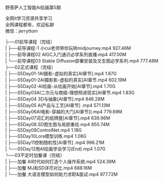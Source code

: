 野菩萨人工智能Ai绘画第5期

全网it学习资源共享学习<br>全网课程都有，欢迎私聊<br>微信：jerryttom<br>

├──01前导课程（完结）<br> | ├──前导课程-1 小cui老师带你玩转midjourney.mp4 927.46M<br> | ├──前导课程02 AIGC入门通识必学系列直播.mp4 417.00M<br> | └──前导课程03 Stable Diffusion部署安装及文生图必学系列.mp4 777.48M<br> ├──02正式课程（完结）<br> | ├──S5Day01-1AI摄影-虚拟的真实[AI章节].mp4 1.87G<br> | ├──S5Day01-2AI摄影影-虚拟的真实[AI章节.mp4 602.19M<br> | ├──S5Day02-Al绘画-从绘画开始[AI章节].mp4 1.70G<br> | ├──S5Day03AI二次元与商插-理想照进现实[AI章节.mp4 1.83G<br> | ├──S5Day04 3D与抽象[AI章节].mp4 846.28M<br> | ├──S5Day05 AI产品与工艺[AI章节] .mp4 571.13M<br> | ├──S5Day06AI电影-穿越的大门[AI章节](.mp4 779.69M<br> | ├──S5Day07词汇的纸牌屋[AI章节].mp4 639.96M<br> | ├──S5Day08.SD图生图与局部重绘.mp4 850.74M<br> | ├──S5Day09ControlNet.mp4 1.18G<br> | ├──S5Day10Lora模型训练.mp4 1.08G<br> | ├──S5Day11控制随机性[AI章节] .mp4 996.21M<br> | └──S5Day12用AI绘画学会学习(End).mp4 1.07G<br> └──03不定时加餐课（完结）<br> | ├──加餐 AI时代如何打造个人操作系统.mp4 524.39M<br> | ├──加餐 MJ和SD详尽对比.mp4 688.16M<br> | └──加餐 大语言模型如何助力求职&amp;面试.mp4 977.72M